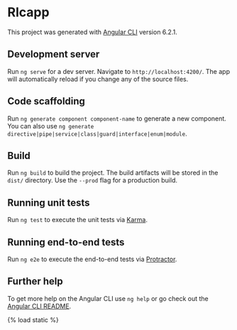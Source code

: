 # Rlcapp

This project was generated with [Angular CLI](https://github.com/angular/angular-cli) version 6.2.1.

## Development server

Run `ng serve` for a dev server. Navigate to `http://localhost:4200/`. The app will automatically reload if you change any of the source files.

## Code scaffolding

Run `ng generate component component-name` to generate a new component. You can also use `ng generate directive|pipe|service|class|guard|interface|enum|module`.

## Build

Run `ng build` to build the project. The build artifacts will be stored in the `dist/` directory. Use the `--prod` flag for a production build.

## Running unit tests

Run `ng test` to execute the unit tests via [Karma](https://karma-runner.github.io).

## Running end-to-end tests

Run `ng e2e` to execute the end-to-end tests via [Protractor](http://www.protractortest.org/).

## Further help

To get more help on the Angular CLI use `ng help` or go check out the [Angular CLI README](https://github.com/angular/angular-cli/blob/master/README.md).


{% load static %}
<!doctype html>
<html lang="en">
<head>
  <meta charset="utf-8">
  <title>Rlcapp</title>
  <base href="/">

  <meta name="viewport" content="width=device-width, initial-scale=1">
  <link rel="icon" type="image/x-icon" href="favicon.ico">
</head>
<body>
  <app-root></app-root>
<script type="text/javascript" src="{% static 'dist/runtime.js' %}"></script>
  <script type="text/javascript" src="{% static 'dist/polyfills.js' %}"></script>
  <script type="text/javascript" src="{% static 'dist/styles.js' %}"></script>
  <script type="text/javascript" src="{% static 'dist/vendor.js' %}"></script>
  <script type="text/javascript" src="{% static 'dist/main.js' %}"></script>
</body>
</html>
